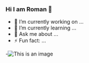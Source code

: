 ### Hi I am Roman 👋

<!--
**mahinur1996/mahinur1996** is a ✨ _special_ ✨ repository because its `README.md` (this file) appears on your GitHub profile.

Here are some ideas to get you started:
- 👯 I’m looking to collaborate on ...
- 🤔 I’m looking for help with ...

- 📫 How to reach me: ...
- 😄 Pronouns: ...

-->
- 🔭 I’m currently working on ...
- 🌱 I’m currently learning ...
- 💬 Ask me about ...
- ⚡ Fun fact: ...

-![This is an image](https://www.google.com/url?sa=i&url=https%3A%2F%2Fmedium.com%2Fnerd-for-tech%2Fhow-to-contribute-to-github-open-source-projects-a11588141d76&psig=AOvVaw1qH9nHPJe1SjGjrkhMqvcZ&ust=1644564665815000&source=images&cd=vfe&ved=0CAgQjRxqFwoTCKiq7ITP9PUCFQAAAAAdAAAAABAL)
